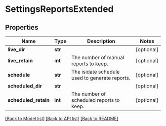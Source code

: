 # SettingsReportsExtended

## Properties
Name | Type | Description | Notes
------------ | ------------- | ------------- | -------------
**live_dir** | **str** |  | [optional] 
**live_retain** | **int** | The number of manual reports to keep. | [optional] 
**schedule** | **str** | The isidate schedule used to generate reports. | [optional] 
**scheduled_dir** | **str** |  | [optional] 
**scheduled_retain** | **int** | The number of scheduled reports to keep. | [optional] 

[[Back to Model list]](../README.md#documentation-for-models) [[Back to API list]](../README.md#documentation-for-api-endpoints) [[Back to README]](../README.md)


